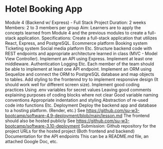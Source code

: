 

# Hotel Booking App


Module 4 (Backend w/ Express) - Full Stack Project
Duration: 2 weeks
Members: 2 to 3 members per group
Aim: Learners are to apply the concepts learned from Module 4 and the previous modules to create a full-stack application.
Specifications:
Create a full-stack application that utilizes React, Express, and PostgreSQL.
Ecommerce platform
Booking system
Ticketing system
Social media platform
Etc.
Structure backend code with REST endpoints and appropriate architecture learned in class (MVC - Model View Controller).
Implement an API using Express.
Implement at least one middleware.
Authentication
Logging
Etc.
Each member of the team should be able to implement at least one API endpoint.
Implement an ORM using Sequelize and connect the ORM to PostgreSQL database and map objects to tables.
Add styling to the frontennd try to implement responsive design (It should work well for different screen size).
Implement good coding practices
Using .env variables for secret values
Leaving good comments explaining purposes of coding blocks where not clear
Good variable naming conventions
Appropriate indentation and styling
Abstraction of re-used code into functions
Etc.
Deployment
Deploy the backend app and database to a hosting platform. (Render, etc.)
See https://github.com/su-w3-bootcamp/software-4.9-deployment/blob/main/lesson.md
The frontend should also be hosted publicly
See https://github.com/su-w3-bootcamp/software-3.10-deployment
Submission:
Github repository for the project
URLs for the hosted project (Both frontend and backend)
Documentation for the API endpoints
This can be a README.md file, an attached Google Doc, etc.